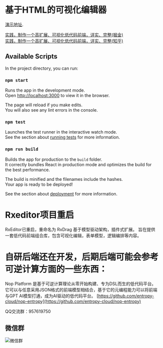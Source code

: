 # 基于HTML的可视化编辑器

[演示地址](https://rxeditor.vercel.app/). 

[实践，制作一个高扩展、可视化低代码前端，详实、完整(掘金)](https://juejin.cn/post/7205361008272326716)  
[实践，制作一个高扩展、可视化低代码前端，详实、完整(知乎)](https://zhuanlan.zhihu.com/p/610182592)  
## Available Scripts

In the project directory, you can run:

### `npm start`

Runs the app in the development mode.\
Open [http://localhost:3000](http://localhost:3000) to view it in the browser.

The page will reload if you make edits.\
You will also see any lint errors in the console.

### `npm test`

Launches the test runner in the interactive watch mode.\
See the section about [running tests](https://facebook.github.io/create-react-app/docs/running-tests) for more information.

### `npm run build`

Builds the app for production to the `build` folder.\
It correctly bundles React in production mode and optimizes the build for the best performance.

The build is minified and the filenames include the hashes.\
Your app is ready to be deployed!

See the section about [deployment](https://facebook.github.io/create-react-app/docs/deployment) for more information.


# Rxeditor项目重启

RxEditor已重启，重命名为 RxDrag 基于模型驱动架构，插件式扩展。 
旨在提供一套低代码前端组合库，包含可视化编辑，表单模型，逻辑编排等内容。

# 自研后端还在开发，后期后端可能会参考可逆计算方面的一些东西：
Nop Platform 是基于可逆计算理论从零开始构建、专为DSL而生的低代码平台。它可以与任意采用JSON格式的前端模型相结合，基于它的元编程能力可以将前端与GPT AI模型打通，成为AI驱动的低代码平台。 
[https://github.com/entropy-cloud/nop-entropy](https://github.com/entropy-cloud/nop-entropy)

QQ交流群：957619750  

## 微信群 

![微信群](https://github.com/rxdrag/rxeditor/blob/master/doc/images/wechatgroup2.jpg?raw=true)

